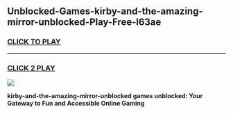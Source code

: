 
## Unblocked-Games-kirby-and-the-amazing-mirror-unblocked-Play-Free-l63ae
<h3>
<a href="https://premium76.site?title=kirby-and-the-amazing-mirror-unblocked&ref=18A">CLICK TO PLAY</a></h3>
<hr>

<h3>
<a href="https://premium76.site?title=kirby-and-the-amazing-mirror-unblocked&ref=18A">CLICK 2 PLAY</a>
  
</h3>

<a href="https://premium76.site?title=kirby-and-the-amazing-mirror-unblocked&ref=18A"><img src="https://clearcache.store/games.png"></a>


**kirby-and-the-amazing-mirror-unblocked games unblocked: Your Gateway to Fun and Accessible Online Gaming**
